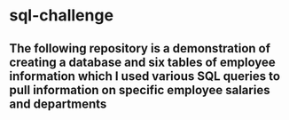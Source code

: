 # sql-challenge

 ## The following repository is a demonstration of creating a database and six tables of employee information which I used various SQL queries to pull information on specific employee salaries and departments
